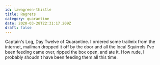 ```yaml
---
id: lawngreen-thistle
title: Ragrets
category: quarantine
date: 2020-03-28T22:31:17.209Z
draft: false
---
```


Captain's Log, Day Twelve of Quarantine. I ordered some trailmix from the internet, mailman dropped it off by the door and all the local Squirrels I've been feeding came over, ripped the box open, and ate it. How rude, I probably shoudn't have been feeding them all this time.